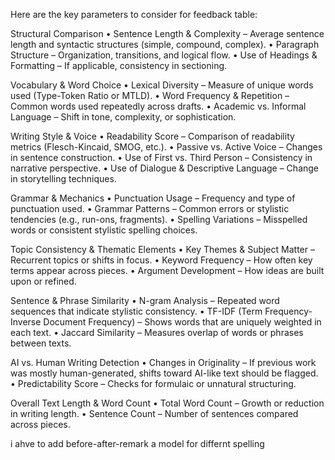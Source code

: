 Here are the key parameters to consider for feedback table:

Structural Comparison
• Sentence Length & Complexity – Average sentence length and syntactic structures (simple, compound, complex).
• Paragraph Structure – Organization, transitions, and logical flow.
• Use of Headings & Formatting – If applicable, consistency in sectioning.

Vocabulary & Word Choice
• Lexical Diversity – Measure of unique words used (Type-Token Ratio or MTLD).
• Word Frequency & Repetition – Common words used repeatedly across drafts.
• Academic vs. Informal Language – Shift in tone, complexity, or sophistication.

Writing Style & Voice
• Readability Score – Comparison of readability metrics (Flesch-Kincaid, SMOG, etc.).
• Passive vs. Active Voice – Changes in sentence construction.
• Use of First vs. Third Person – Consistency in narrative perspective.
• Use of Dialogue & Descriptive Language – Change in storytelling techniques.

Grammar & Mechanics
• Punctuation Usage – Frequency and type of punctuation used.
• Grammar Patterns – Common errors or stylistic tendencies (e.g., run-ons, fragments).
• Spelling Variations – Misspelled words or consistent stylistic spelling choices.

Topic Consistency & Thematic Elements
• Key Themes & Subject Matter – Recurrent topics or shifts in focus.
• Keyword Frequency – How often key terms appear across pieces.
• Argument Development – How ideas are built upon or refined.

Sentence & Phrase Similarity
• N-gram Analysis – Repeated word sequences that indicate stylistic consistency.
• TF-IDF (Term Frequency-Inverse Document Frequency) – Shows words that are uniquely weighted in each text.
• Jaccard Similarity – Measures overlap of words or phrases between texts.

AI vs. Human Writing Detection
• Changes in Originality – If previous work was mostly human-generated, shifts toward AI-like text should be flagged.
• Predictability Score – Checks for formulaic or unnatural structuring.

Overall Text Length & Word Count
• Total Word Count – Growth or reduction in writing length.
• Sentence Count – Number of sentences compared across pieces.

i ahve to add before-after-remark a model for differnt spelling
